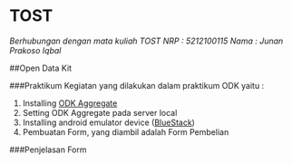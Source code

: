 # TOST

*Berhubungan dengan mata kuliah TOST*
*NRP  : 5212100115*
*Nama : Junan Prakoso Iqbal*

##Open Data Kit

###Praktikum
Kegiatan yang dilakukan dalam praktikum ODK yaitu :
1. Installing [ODK Aggregate][1]
2. Setting ODK Aggregate pada server local
3. Installing android emulator device ([BlueStack][2])
4. Pembuatan Form, yang diambil adalah Form Pembelian

###Penjelasan Form

  [1]: http://opendatakit.org/downloads
  [2]: http://www.bluestacks.com/download.html
